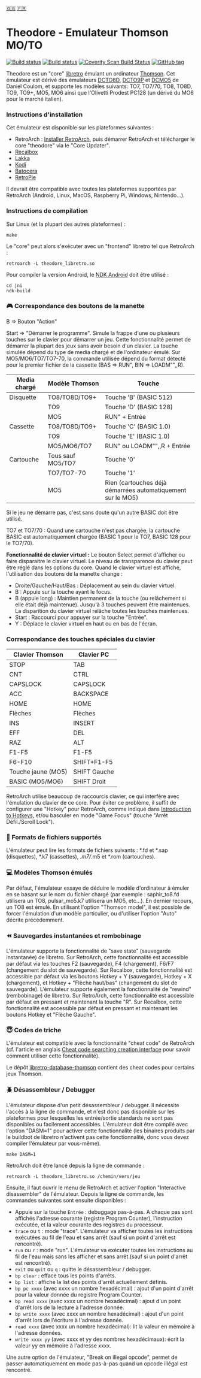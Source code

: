 [:gb:](https://github.com/Zlika/theodore/blob/master/README.md)
[:fr:](https://github.com/Zlika/theodore/blob/master/README-FR.md)

Theodore - Emulateur Thomson MO/TO
=====================================

[![Build status](https://travis-ci.org/Zlika/theodore.svg?branch=master)](https://travis-ci.org/Zlika/theodore)
[![Build status](https://ci.appveyor.com/api/projects/status/7lo7cohkpmn50ogk?svg=true)](https://ci.appveyor.com/project/Zlika/theodore)
[![Coverity Scan Build Status](https://scan.coverity.com/projects/15677/badge.svg)](https://scan.coverity.com/projects/zlika-theodore)
[![GitHub tag](https://img.shields.io/github/tag/Zlika/theodore.svg)](https://github.com/Zlika/theodore/releases)

Theodore est un "core" [libretro](https://github.com/libretro) émulant un ordinateur [Thomson](https://fr.wikipedia.org/wiki/Gamme_MOTO). Cet émulateur est dérivé des émulateurs [DCTO8D](http://dcto8.free.fr/), [DCTO9P](http://dcto9p.free.fr/) et [DCMO5](http://dcmo5.free.fr/) de Daniel Coulom, et supporte les modèles suivants: TO7, TO7/70, TO8, TO8D, TO9, TO9+, MO5, MO6 ainsi que l'Olivetti Prodest PC128 (un dérivé du MO6 pour le marché italien).

### Instructions d'installation

Cet émulateur est disponible sur les plateformes suivantes :
* RetroArch : [Installer RetroArch](http://www.retroarch.com/?page=platforms), puis démarrer RetroArch et télécharger le core "theodore" via le "Core Updater".
* [Recalbox](https://www.recalbox.com/)
* [Lakka](http://www.lakka.tv/)
* [Kodi](https://kodi.tv/)
* [Batocera](https://batocera.org/)
* [RetroPie](https://retropie.org.uk/)

Il devrait être compatible avec toutes les plateformes supportées par RetroArch (Android, Linux, MacOS, Raspberry Pi, Windows, Nintendo...).

### Instructions de compilation

Sur Linux (et la plupart des autres plateformes) :
```
make
```
Le "core" peut alors s'exécuter avec un "frontend" libretro tel que RetroArch :
```
retroarch -L theodore_libretro.so
```

Pour compiler la version Android, le [NDK Android](https://developer.android.com/ndk/downloads/) doit être utilisé :
```
cd jni
ndk-build
```

### :video_game: Correspondance des boutons de la manette

B => Bouton "Action"

Start => "Démarrer le programme". Simule la frappe d'une ou plusieurs touches sur le clavier pour démarrer un jeu. Cette fonctionnalité permet de démarrer la plupart des jeux sans avoir besoin d'un clavier. La touche simulée dépend du type de media chargé et de l'ordinateur émulé. Sur MO5/MO6/TO7/TO7-70, la commande utilisée dépend du format détecté pour le premier fichier de la cassette (BAS => RUN", BIN => LOADM"",,R).

| Media chargé | Modèle Thomson    | Touche                 |
| ------------ | ----------------- | ---------------------- |
| Disquette    | TO8/TO8D/TO9+     | Touche 'B' (BASIC 512) |
|              | TO9               | Touche 'D' (BASIC 128) |
|              | MO5               | RUN" + Entrée          |
| Cassette     | TO8/TO8D/TO9+     | Touche 'C' (BASIC 1.0) |
|              | TO9               | Touche 'E' (BASIC 1.0) |
|              | MO5/MO6/TO7       | RUN" ou LOADM"",,R + Entrée |
| Cartouche    | Tous sauf MO5/TO7 | Touche '0'             |
|              | TO7/TO7-70        | Touche '1'             |
|              | MO5               | Rien (cartouches déjà démarrées automatiquement sur le MO5) |

Si le jeu ne démarre pas, c'est sans doute qu'un autre BASIC doit être utilisé.

TO7 et TO7/70 : Quand une cartouche n'est pas chargée, la cartouche BASIC est automatiquement chargée (BASIC 1 pour le TO7, BASIC 128 pour le TO7/70).

**Fonctionnalité de clavier virtuel :** Le bouton Select permet d'afficher ou faire disparaitre le clavier virtuel. Le niveau de transparence du clavier peut être réglé dans les options du core.
Quand le clavier virtuel est affiché, l'utilisation des boutons de la manette change :
* Droite/Gauche/Haut/Bas : Déplacement au sein du clavier virtuel.
* B : Appuie sur la touche ayant le focus.
* B (appuie long) : Maintien permanent de la touche (ou relâchement si elle était déjà maintenue). Jusqu'à 3 touches peuvent être maintenues. La disparition du clavier virtuel relâche toutes les touches maintenues.
* Start : Raccourci pour appuyer sur la touche "Entrée".
* Y : Déplace le clavier virtuel en haut ou en bas de l'écran.

### Correspondance des touches spéciales du clavier

| Clavier Thomson | Clavier PC |
| ------------- | ------------- |
| STOP  | TAB  |
| CNT  | CTRL  |
| CAPSLOCK  | CAPSLOCK  |
| ACC  | BACKSPACE  |
| HOME  | HOME  |
| Flèches  | Flèches  |
| INS  | INSERT  |
| EFF  | DEL  |
| RAZ  | ALT  |
| F1-F5  | F1-F5  |
| F6-F10  | SHIFT+F1-F5  |
| Touche jaune (MO5) | SHIFT Gauche |
| BASIC (MO5/MO6) | SHIFT Droit |

RetroArch utilise beaucoup de raccourcis clavier, ce qui interfère avec l'émulation du clavier de ce core. Pour éviter ce problème, il suffit de configurer une "Hotkey" pour RetroArch, comme indiqué dans [Introduction to Hotkeys](https://docs.libretro.com/guides/retroarch-keyboard-controls/#introduction-to-hotkeys), et/ou basculer en mode "Game Focus" (touche "Arrêt Défil./Scroll Lock").

### :floppy_disk: Formats de fichiers supportés

L'émulateur peut lire les formats de fichiers suivants : *.fd et *.sap (disquettes), *.k7 (cassettes), *.m7/*.m5 et *.rom (cartouches).

### :computer: Modèles Thomson émulés

Par défaut, l'émulateur essaye de déduire le modèle d'ordinateur à émuler en se basant sur le nom du fichier chargé (par exemple : saphir_to8.fd utilisera un TO8, pulsar_mo5.k7 utilisera un MO5, etc...). En dernier recours, un TO8 est émulé. En utilisant l'option "Thomson model", il est possible de forcer l'émulation d'un modèle particulier, ou d'utiliser l'option "Auto" décrite précédemment.

### :rewind: Sauvegardes instantanées et rembobinage

L'émulateur supporte la fonctionnalité de "save state" (sauvegarde instantanée) de libretro. Sur RetroArch, cette fonctionnalité est accessible par défaut via les touches F2 (sauvegarde), F4 (chargement), F6/F7 (changement du slot de sauvegarde). Sur Recalbox, cette fonctionnalité est accessible par défaut via les boutons Hotkey + Y (sauvegarde), Hotkey + X (chargement), et Hotkey + "Flèche haut/bas" (changement du slot de sauvegarde).
L'émulateur supporte également la fonctionnalité de "rewind" (rembobinage) de libretro. Sur RetroArch, cette fonctionnalité est accessible par défaut en pressant et maintenant la touche "R". Sur Recalbox, cette fonctionnalité est accessible par défaut en pressant et maintenant les boutons Hotkey et "Flèche Gauche".

### :innocent: Codes de triche

L'émulateur est compatible avec la fonctionnalité "cheat code" de RetroArch (cf. l'article en anglais [Cheat code searching creation interface](https://www.libretro.com/index.php/upcoming-retroarch-1-7-4-cheat-code-searchingcreation-interface-with-rumble-features/) pour savoir comment utiliser cette fonctionnalité).

Le dépôt [libretro-database-thomson](https://github.com/Zlika/libretro-database-thomson) contient des cheat codes pour certains jeux Thomson.

### :beetle: Désassembleur / Debugger

L'émulateur dispose d'un petit désassembleur / debugger. Il nécessite l'accès à la ligne de commande, et n'est donc pas disponible sur les plateformes pour lesquelles les entrée/sortie standards ne sont pas disponibles ou facilement accessibles.
L'émulateur doit être compilé avec l'option "DASM=1" pour activer cette fonctionnalité (les binaires produits par le buildbot de libretro n'activent pas cette fonctionnalité, donc vous devez compiler l'émulateur par vous-même).
```
make DASM=1
```
RetroArch doit être lancé depuis la ligne de commande :
```
retroarch -L theodore_libretro.so /chemin/vers/jeu
```
Ensuite, il faut ouvrir le menu de RetroArch et activer l'option "Interactive disassembler" de l'émulateur.
Depuis la ligne de commande, les commandes suivantes sont ensuite disponibles :
* Appuie sur la touche `Entrée` : debuggage pas-à-pas. A chaque pas sont affichés l'adresse courante (registre Program Counter), l'instruction exécutée, et la valeur courante des registres du processeur.
* `trace` ou `t` : mode "trace". L'émulateur va afficher toutes les instructions exécutées au fil de l'eau et sans arrêt (sauf si un point d'arrêt est rencontré).
* `run` ou `r` : mode "run". L'émulateur va exécuter toutes les instructions au fil de l'eau mais sans les afficher et sans arrêt (sauf si un point d'arrêt est rencontré).
* `exit` ou `quit` ou `q` : quitte le désassembleur / debugger.
* `bp clear` : efface tous les points d'arrêts.
* `bp list` : affiche la list des points d'arrêt actuellement définis.
* `bp pc xxxx` (avec xxxx un nombre hexadécimal) : ajout d'un point d'arrêt pour la valeur donnée du registre Program Counter.
* `bp read xxxx` (avec xxxx un nombre hexadécimal) : ajout d'un point d'arrêt lors de la lecture à l'adresse donnée.
* `bp write xxxx` (avec xxxx un nombre hexadécimal) : ajout d'un point d'arrêt lors de l'écriture à l'adresse donnée.
* `read xxxx` (avec xxxx un nombre hexadécimal): lit la valeur en mémoire à l'adresse données.
* `write xxxx yy` (avec xxxx et yy des nombres hexadécimaux): écrit la valeur yy en mémoire à l'adresse xxxx.

Une autre option de l'émulateur, "Break on illegal opcode", permet de passer automatiquement en mode pas-à-pas quand un opcode illégal est rencontré.
